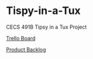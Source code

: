# Tispy-in-a-Tux
CECS 491B Tipsy in a Tux Project

[Trello Board](https://trello.com/b/6YrYXDkX/491a-tipsy-in-a-tux)

[Product Backlog](https://docs.google.com/document/d/1tPMm-XezJp-t-DCw9jU5PFox_9UoSI-dHuW5HYl2jP4/edit?usp=sharing)

